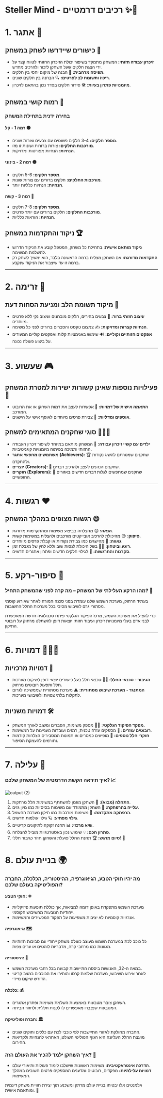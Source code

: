 # Steller Mind - רכיבים דרמטיים ✨🚀

# 1. אתגר 💪

## כישורים שיידרשו לשחק במשחק 🧠
- **זיכרון עבודה חזותי:** המשחק מתמקד בשיפור יכולת הזיכרון החזותי לטווח קצר על ידי הצגת חלקים שעל השחקן לזכור ולהרכיב מחדש.
- **תפיסה מרחבית:** 📐 הבנה של מיקום יחסי בין חלקים.
- **ריכוז ותשומת לב לפרטים:** 🔍 הבחנה בין חלקים שונים.
- **מיומנויות פתרון בעיות:** 🛠️ סידור חלקים בסדר נכון בהתאם לזיכרון.

## רמות קושי במשחק 🎯

### בחירה ידנית בתחילת המשחק

#### רמה 1 - קל 🟢
- **מספר חלקים:** 3-4 חלקים פשוטים עם צבעים וצורות שונים.
- **מורכבות החלקים:** צורות ברורות ושונות זו מזו.
- **הנחיות:** הנחיות מפורטות ומדויקות.

#### רמה 2 - בינוני 🟡
- **מספר חלקים:** 5-6 חלקים.
- **מורכבות החלקים:** חלקים ברורים עם צורות שונות.
- **הנחיות:** הנחיות כלליות יותר.

#### רמה 3 - קשה 🔴
- **מספר חלקים:** 7-8 חלקים.
- **מורכבות החלקים:** חלקים ברורים עם יותר פרטים.
- **הנחיות:** הוראות כלליות.

## ניקוד והתקדמות במשחק 🏆
- **ניקוד מותאם אישית:** בתחילת כל משחק, המטפל קובע את הניקוד הדרוש להשלמת המשימה.
- **התקדמות מדורגת:** אם השחקן מצליח ברמה הראשונה בלבד, הוא ימשיך לשחק רק ברמה זו עד שיצבור את הניקוד שנקבע.

---

# 2. זרימה 🌊

## מיקוד תשומת הלב ומניעת הסחות דעת 👀

- **עיצוב חזותי ברור:** 🎨 צבעים בהירים, חלקים מובחנים ועיצוב נקי ללא פרטים מיותרים.
- **הנחיות קצרות ומדויקות:** ✍️ צמצום טקסט והסברים ברורים לפני כל משימה.
- **אפקטים חזותיים וקוליים:** 🔊 שימוש באנימציות קלות ואפקטים קוליים המעידים על ביצוע פעולה נכונה.

---

# 3. שעשוע 🎮

## פעילויות נוספות שאינן קשורות ישירות למטרת המשחק 🎯

- **התאמה אישית של דמויות:** 👾 אפשרות לעצב את דמות השחקן או את הרובוט המורכב.
- **אוספים ומדליות:** 🏅 צבירת פרסים מיוחדים לאוסף אישי על הישגים.

## סוגי שחקנים המתאימים למשחק 🧑‍🤝‍🧑

- **ילדים עם קשיי זיכרון עבודה:** 👶 המשחק מותאם במיוחד לשיפור זיכרון העבודה החזותי ותמיכה בפיתוח מיומנויות קוגניטיביות.
- **משתמשים מחפשי אתגר (Achievers):** 🏆 שחקנים שמטרתם להשיג נקודות ולהתקדם.
- **יוצרים (Creators):** 🎨 שחקנים הנהנים לעצב ולהרכיב דברים.
- **חוקרים (Explorers):** 🔭 שחקנים שמחפשים לגלות דברים חדשים באזורים החופשיים.

---

# 4. רגשות ❤️

## רגשות מצופים במהלך המשחק 😄

- **הנאה:** 😊 מהצלחה בביצוע משימות ומהתקדמות מדורגת.
- **סיפוק:** 😌 מהיכולת להרכיב אובייקטים מורכבים ולהצליח במשימות קשות.
- **גאווה:** 🏅 מהישגים כמו צבירת נקודות או קבלת פרסים מיוחדים.
- **רוגע וביטחון:** 🧘‍♂️ בשל היכולת לנסות שוב וללא לחץ של מגבלת זמן.
- **סקרנות והתרגשות:** 🤩 לגילוי חלקים חדשים ופתרון אתגרים חדשים.

---

# 5. סיפור-רקע 📜

### מהו הרקע העלילתי של המשחק – מה קרה לפני שהמשחק התחיל? 🚀

בעתיד הרחוק, מערכת השמש שלנו עומדת בפני סכנה חמורה לאחר שאירוע קוסמי מסתורי גרם לשיבוש מסיבי בכל מערכות החלל החשובות.

כדי להציל את מערכת השמש, מרכז הפיקוד הגלקטי פיתח טכנולוגיה חדשה המאפשרת לבני אדם בעלי מיומנויות זיכרון ועיבוד חזותי יוצאות דופן להשתלט מרחוק על רובוטי התיקון.

---

# 6. דמויות 👨‍🚀🤖

## דמויות מרכזיות 🌟

- **הגיבור - טכנאי החלל:** 🧑‍🚀 טכנאי חלל בעל כישורים יוצאי דופן לשיקום מערכות חלל ותפעול רובוטים מרחוק.
- **המתנגד - מערכת שיבוש מסתורית:** ⚠️ מערכת מסתורית שממשיכה לגרום לתקלות בלתי צפויות ולשיבושי מערכות.

## דמויות משניות 🛠️

- **מפקד הפיקוד הגלקטי:** 👨‍✈️ מספק משימות, הסברים ומשוב לאורך המשחק.
- **רובוטים עוזרים:** 🤖 מספקים עזרה טכנית, רמזים ועובדות מעניינות על המשימות.
- **חוקרי חלל נוספים:** 🔬 מופיעים כמסרים או תמונות המסבירים הצלחות קודמות ותורמים להעמקת הסיפור.

---

# 7. עלילה 📖

### איך תיראה הקשת הדרמטית של המשחק שלכם? 📈

![output (2)](https://github.com/user-attachments/assets/db9fdd6c-709d-4ccd-a176-59fada375776)

1. **התחלה (מבוא):** 🚀 השחקן מוזמן להשתתף במשימות חלל מרתקות.
2. **עלייה בהרפתקה:** 🧩 השחקן מתמודד עם משימות בסיסיות כמו מיון גזים.
3. **הרפתקה מתקדמת:** 🔧 משימות מורכבות כמו תיקון מערכת החשמל.
4. **גילוי מפתיע:** 🪐 גילוי עולמות חדשים.
5. **שיא מרכזי:** 📊 תחנה זקוקה לתיקונים קריטיים.
6. **פתרון חכם:** 💡 שימוש נכון באסטרטגיות מוביל להצלחה.
7. **סיום מרגש:** 🏆 תחנת החלל פועלת והשחקן חוזר כגיבור חללי! 🚀

# 8. בניית עולם 🌍

### מה יהיו חוקי הטבע, הגיאוגרפיה, ההיסטוריה, הכלכלה, החברה והפוליטיקה בעולם שלכם?

#### **חוקי הטבע:** ⚛️
- מערכת השמש מתפקדת באופן דומה למציאות, אך כוללת תופעות פיזיקליות ייחודיות הנובעות מהשיבוש הקוסמי.
- אנרגיות קוסמיות לא יציבות משפיעות על תפקוד המכשירים והמשימות.

#### **גיאוגרפיה:** 🗺️
- כל כוכב לכת במערכת השמש מעוצב כעולם משחק ייחודי עם סביבות חזותיות מגוונות כמו מרחבי קרח, מדבריות לוהטים או ערים צפות.

#### **היסטוריה:** 📜
- במאה ה-32, האנושות ביססה התיישבות קבועה בכל רחבי מערכת השמש.
- לאחר אירוע השיבוש, מערכות שלמות קרסו והותירו את הכוכבים במצב קריטי הדורש שיקום מיידי.

#### **כלכלה:** 💰
- השחקן צובר מטבעות באמצעות השלמת משימות ופתרון אתגרים.
- המטבעות שנצברו מאפשרים לו לקנות חללית ולחזור הביתה.

#### **חברה ופוליטיקה:** 🏛️
- החברה מחולקת לאזורי התיישבות לפי כוכבי לכת עם כללים וחוקים שונים.
- מועצת החלל העליונה היא הגוף הפוליטי השולט, האחראי להנחיות ולקריאות החירום.

### איך השחקן ילמד להכיר את העולם הזה? 🧠
- **הדרכה אינטראקטיבית:** משימות ראשונות שישלבו לימוד פעולות ותיאורי עולם.
- **דמויות עלילתיות:** מפקדים, רובוטים ומדענים המספקים פרטים חשובים במהלך המשימות.

אלמנטים אלו יבטיחו בניית עולם מרתק ומשכנע תוך יצירת חוויית משחק דינמית ומותאמת אישית. 🚀



